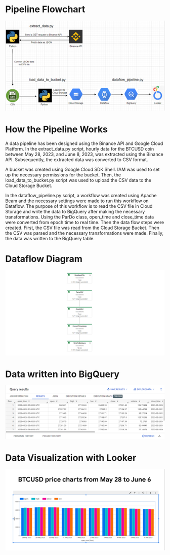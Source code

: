 # Pipeline Flowchart
<img src="img/proje_mimari.png">

<h1>How the Pipeline Works</h1>

<p>A data pipeline has been designed using the Binance API and Google Cloud Platform. In the extract_data.py script, hourly data for the BTCUSD coin between May 28, 2023, and June 8, 2023, was extracted using the Binance API. Subsequently, the extracted data was converted to CSV format.</p>

<p>A bucket was created using Google Cloud SDK Shell. IAM was used to set up the necessary permissions for the bucket. Then, the load_data_to_bucket.py script was used to upload the CSV data to the Cloud Storage Bucket.</p>

<p>In the dataflow_pipeline.py script, a workflow was created using Apache Beam and the necessary settings were made to run this workflow on Dataflow. The purpose of this workflow is to read the CSV file in Cloud Storage and write the data to BigQuery after making the necessary transformations. Using the ParDo class, open_time and close_time data were converted from epoch time to real time. Then the data flow steps were created. First, the CSV file was read from the Cloud Storage Bucket. Then the CSV was parsed and the necessary transformations were made. Finally, the data was written to the BigQuery table.</p>

<h1>Dataflow Diagram</h1>
<img src="img/dataflow_diagram.png">

<h1>Data written into BigQuery</h1>
<img src = "img/bigquery_data.png">

<h1>Data Visualization with Looker</h1>
<img src = "img/looker.png">